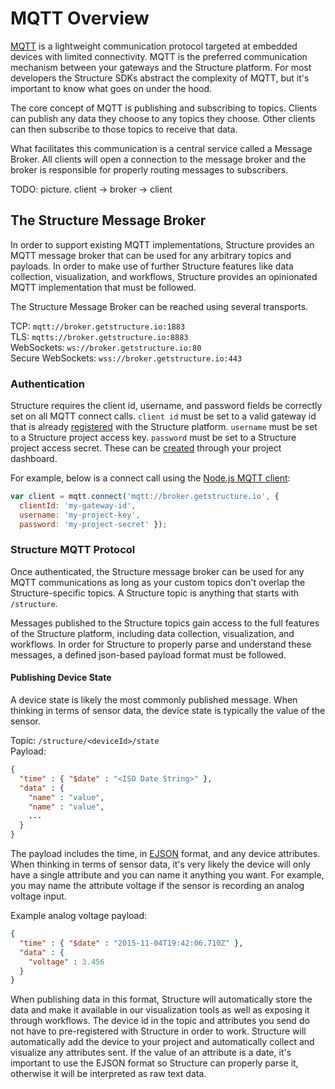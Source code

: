# MQTT Overview

[MQTT](http://mqtt.org) is a lightweight communication protocol targeted at embedded devices with limited connectivity. MQTT is the preferred communication mechanism between your gateways and the Structure platform. For most developers the Structure SDKs abstract the complexity of MQTT, but it's important to know what goes on under the hood.

The core concept of MQTT is publishing and subscribing to topics. Clients can publish any data they choose to any topics they choose. Other clients can then subscribe to those topics to receive that data.

What facilitates this communication is a central service called a Message Broker. All clients will open a connection to the message broker and the broker is responsible for properly routing messages to subscribers.

TODO: picture. client -> broker -> client

## The Structure Message Broker

In order to support existing MQTT implementations, Structure provides an MQTT message broker that can be used for any arbitrary topics and payloads. In order to make use of further Structure features like data collection, visualization, and workflows, Structure provides an opinionated MQTT implementation that must be followed.

The Structure Message Broker can be reached using several transports.

TCP: `mqtt://broker.getstructure.io:1883` <br />
TLS: `mqtts://broker.getstructure.io:8883` <br />
WebSockets: `ws://broker.getstructure.io:80` <br />
Secure WebSockets: `wss://broker.getstructure.io:443`

### Authentication

Structure requires the client id, username, and password fields be correctly set on all MQTT connect calls. `client id` must be set to a valid gateway id that is already [registered](http://register-gateway) with the Structure platform. `username` must be set to a Structure project access key. `password` must be set to a Structure project access secret. These can be [created](http://create-project-key) through your project dashboard.

For example, below is a connect call using the [Node.js MQTT client](https://github.com/mqttjs/MQTT.js):

```javascript
var client = mqtt.connect('mqtt://broker.getstructure.io', {
  clientId: 'my-gateway-id',
  username: 'my-project-key',
  password: 'my-project-secret' });
```

### Structure MQTT Protocol
Once authenticated, the Structure message broker can be used for any MQTT communications as long as your custom topics don't overlap the Structure-specific topics. A Structure topic is anything that starts with `/structure`.

Messages published to the Structure topics gain access to the full features of the Structure platform, including data collection, visualization, and workflows. In order for Structure to properly parse and understand these messages, a defined json-based payload format must be followed.

#### Publishing Device State

A device state is likely the most commonly published message. When thinking in terms of sensor data, the device state is typically the value of the sensor.

Topic: `/structure/<deviceId>/state` <br />
Payload:

```json
{
  "time" : { "$date" : "<ISO Date String>" },
  "data" : {
    "name" : "value",
    "name" : "value",
    ...
  }
}
```

The payload includes the time, in [EJSON](https://docs.mongodb.org/manual/reference/mongodb-extended-json) format, and any device attributes. When thinking in terms of sensor data, it's very likely the device will only have a single attribute and you can name it anything you want. For example, you may name the attribute voltage if the sensor is recording an analog voltage input.

Example analog voltage payload:

```json
{
  "time" : { "$date" : "2015-11-04T19:42:06.710Z" },
  "data" : {
    "voltage" : 3.456
  }
}
```

When publishing data in this format, Structure will automatically store the data and make it available in our visualization tools as well as exposing it through workflows. The device id in the topic and attributes you send do not have to pre-registered with Structure in order to work. Structure will automatically add the device to your project and automatically collect and visualize any attributes sent. If the value of an attribute is a date, it's important to use the EJSON format so Structure can properly parse it, otherwise it will be interpreted as raw text data.
